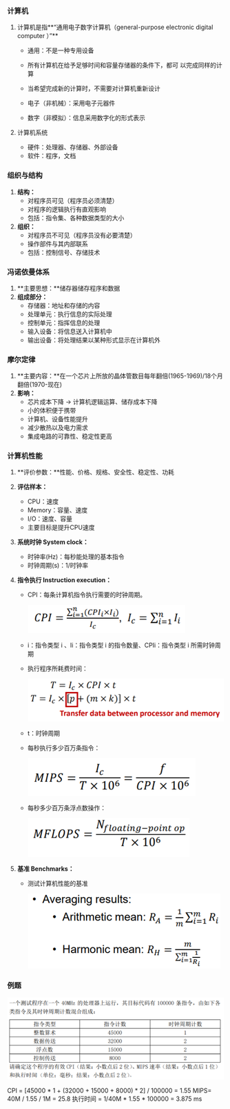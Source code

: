 ### 计算机

1. 计算机是指**“通用电子数字计算机（general-purpose electronic digital computer ）”** 

   - 通用：不是一种专用设备

   - 所有计算机在给予足够时间和容量存储器的条件下，都可 以完成同样的计算
   - 当希望完成新的计算时，不需要对计算机重新设计
   - 电子（非机械）：采用电子元器件
   - 数字（非模拟）：信息采用数字化的形式表示

2. 计算机系统 

   - 硬件：处理器、存储器、外部设备
   - 软件：程序，文档

### 组织与结构

1. **结构：**
   - 对程序员可见（程序员必须清楚）
   - 对程序的逻辑执行有直观影响
   - 包括：指令集、各种数据类型的大小
2. **组织：**
   - 对程序员不可见（程序员没有必要清楚）
   - 操作部件与其内部联系
   - 包括：控制信号、存储技术

### 冯诺依曼体系

1. **主要思想：**储存器储存程序和数据
2. **组成部分：** 
   - 存储器：地址和存储的内容
   - 处理单元：执行信息的实际处理
   - 控制单元：指挥信息的处理
   - 输入设备：将信息送入计算机中
   - 输出设备：将处理结果以某种形式显示在计算机外

### 摩尔定律

1. **主要内容：**在一个芯片上所放的晶体管数目每年翻倍(1965-1969)/18个月翻倍(1970-现在)
2. **影响：**
   - 芯片成本下降 -> 计算机逻辑运算、储存成本下降
   - 小的体积便于携带
   - 计算机、设备性能提升
   - 减少散热以及电力需求
   - 集成电路的可靠性、稳定性更高

### 计算机性能

1. **评价参数：**性能、价格、规格、安全性、稳定性、功耗

2. **评估样本：**

   - CPU：速度
   - Memory：容量、速度
   - I/O：速度、容量
   - 主要目标是提升CPU速度

3. **系统时钟 System clock：**

   + 时钟率(Hz)：每秒能处理的基本指令
   + 时钟周期(s)：1/时钟率

4. **指令执行 Instruction execution：**

   + CPI：每条计算机指令执行需要的时钟周期。

     ![image-20200102161216108](assets/image-20200102161216108.png)

   + i：指令类型 i 、Ii：指令类型 i 的指令数量、CPIi：指令类型 i 所需时钟周期

   + 执行程序所耗费时间：

     ![image-20200102161601413](assets/image-20200102161601413.png)

   + t：时钟周期

   + 每秒执行多少百万条指令：

     ![image-20200102161932403](assets/image-20200102161932403.png)

   + 每秒多少百万条浮点数操作：

     ![image-20200102162032854](assets/image-20200102162032854.png)

5. **基准 Benchmarks：**

   - 测试计算机性能的基准

     ![image-20200102162316968](assets/image-20200102162316968.png)

### 例题

![image-20200102164139910](assets/image-20200102164139910.png)

CPI = [45000 \* 1 + (32000 + 15000 + 8000) \* 2] / 100000 = 1.55
MIPS= 40M / 1.55 / 1M = 25.8
执行时间 = 1/40M \* 1.55 \* 100000 = 3.875 ms